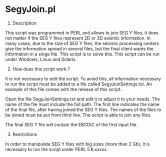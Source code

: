 SegyJoin.pl
============================================================================================================================

1. Description

This script was programmed in PERL and allows to join SEG Y files, it does not matter if the SEG Y files represent 2D or 3D
seismic information. In many cases, due to the size of SEG Y files, the seismic processing centers give the information
spread in several files, but the final client wants the information in a singe file. This script is to solve this. This 
script can be run under Windows, Linux and Solaris. 


2. How does this script work ?

It is not necessary to edit the script. To avoid this, all information necessary to run the script must be added to a file
called SegyJoinSettings.txt. An example of this file comes with the release of this script.

Open the file SegyJoinSettings.txt and edit it to adjust it to your needs. The name of the file must include the full path.
The first line indicates the name of the final file, after having joined the SEG Y files. The names of the files 
to be joined must be put from third line. The script is able to join any files.

The final SEG Y file will contain the EBCDIC of the first input file.


3. Restrictions

In order to manipulate SEG Y files with big sizes (more than 2 Gb), it is necessary to run the script under PERL 5.8.xxxxx.
